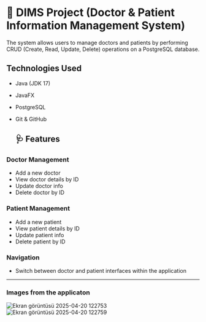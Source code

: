# 🏥 DIMS Project (Doctor & Patient Information Management System) 

The system allows users to manage doctors and patients by performing CRUD (Create, Read, Update, Delete) operations on a PostgreSQL database.

## Technologies Used

- Java (JDK 17)
- JavaFX
- PostgreSQL
- Git & GitHub

  ## 🩺 Features

### Doctor Management
- Add a new doctor
- View doctor details by ID
- Update doctor info
- Delete doctor by ID

### Patient Management
- Add a new patient
- View patient details by ID
- Update patient info
- Delete patient by ID

### Navigation
- Switch between doctor and patient interfaces within the application

---

### Images from the applicaton

![Ekran görüntüsü 2025-04-20 122753](https://github.com/user-attachments/assets/7baa451f-8d5a-420b-96d6-99d1064cc3b7)
![Ekran görüntüsü 2025-04-20 122759](https://github.com/user-attachments/assets/5543a179-9c16-4215-8803-3fd435fc0945)
